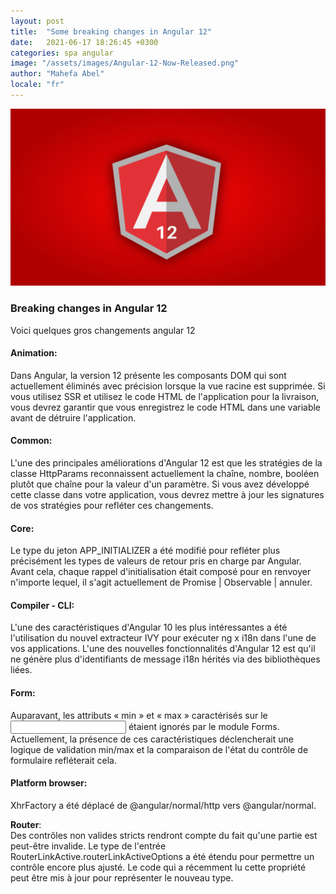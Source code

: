 ```yaml
---
layout: post
title:  "Some breaking changes in Angular 12"
date:   2021-06-17 18:26:45 +0300
categories: spa angular
image: "/assets/images/Angular-12-Now-Released.png"
author: "Mahefa Abel"
locale: "fr"
---
```


![Image Angular 12](/assets/images/Angular-12-Now-Released.png)

### Breaking changes in Angular 12

Voici quelques gros changements angular 12

#### Animation:

Dans Angular, la version 12 présente les composants DOM qui sont actuellement éliminés avec précision lorsque la vue racine est supprimée. Si vous utilisez SSR et utilisez le code HTML de l'application pour la livraison, vous devrez garantir que vous enregistrez le code HTML dans une variable avant de détruire l'application.

#### Common:

L'une des principales améliorations d'Angular 12 est que les stratégies de la classe HttpParams reconnaissent actuellement la chaîne, nombre, booléen plutôt que chaîne pour la valeur d'un paramètre. Si vous avez développé cette classe dans votre application, vous devrez mettre à jour les signatures de vos stratégies pour refléter ces changements.

#### Core:

Le type du jeton APP_INITIALIZER a été modifié pour refléter plus précisément les types de valeurs de retour pris en charge par Angular. Avant cela, chaque rappel d'initialisation était composé pour en renvoyer n'importe lequel, il s'agit actuellement de Promise <unknown> | Observable <inconnu> | annuler.

#### Compiler - CLI:

L'une des caractéristiques d'Angular 10 les plus intéressantes a été l'utilisation du nouvel extracteur IVY pour exécuter ng x i18n dans l'une de vos applications. L'une des nouvelles fonctionnalités d'Angular 12 est qu'il ne génère plus d'identifiants de message i18n hérités via des bibliothèques liées.

#### Form:

Auparavant, les attributs « min » et « max » caractérisés sur le <input type=" number"> étaient ignorés par le module Forms. Actuellement, la présence de ces caractéristiques déclencherait une logique de validation min/max et la comparaison de l'état du contrôle de formulaire refléterait cela. 

#### Platform browser:

XhrFactory a été déplacé de @angular/normal/http vers @angular/normal.

**Router**:  
Des contrôles non valides stricts rendront compte du fait qu'une partie est peut-être invalide. Le type de l'entrée RouterLinkActive.routerLinkActiveOptions a été étendu pour permettre un contrôle encore plus ajusté. Le code qui a récemment lu cette propriété peut être mis à jour pour représenter le nouveau type.